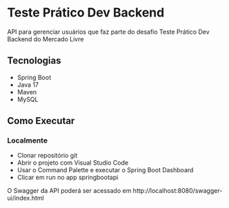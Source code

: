 # Teste Prático Dev Backend

API para gerenciar usuários que faz parte do desafio Teste Prático Dev Backend do Mercado Livre

## Tecnologias

  - Spring Boot
  - Java 17
  - Maven
  - MySQL

## Como Executar

### Localmente

  - Clonar repositório git
  - Abrir o projeto com Visual Studio Code
  - Usar o Command Palette e executar o Spring Boot Dashboard
  - Clicar em run no app springbootapi

O Swagger da API poderá ser acessado em http://localhost:8080/swagger-ui/index.html
